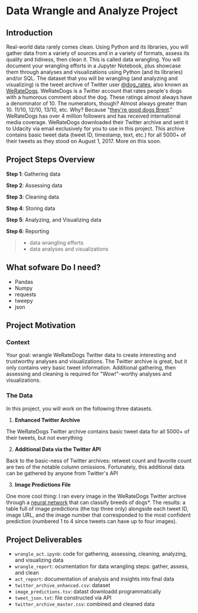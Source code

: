 # Data Wrangle and Analyze Project
## Introduction 
Real-world data rarely comes clean. Using Python and its libraries, you will gather data from a variety of sources and in a variety of formats, assess its quality and tidiness, then clean it. This is called data wrangling. You will document your wrangling efforts in a Jupyter Notebook, plus showcase them through analyses and visualizations using Python (and its libraries) and/or SQL.
The dataset that you will be wrangling (and analyzing and visualizing) is the tweet archive of Twitter user [@dog_rates](https://twitter.com/dog_rates), also known as [WeRateDogs](https://en.wikipedia.org/wiki/WeRateDogs). WeRateDogs is a Twitter account that rates people's dogs with a humorous comment about the dog. These ratings almost always have a denominator of 10. The numerators, though? Almost always greater than 10. 11/10, 12/10, 13/10, etc. Why? Because "[they're good dogs Brent](https://knowyourmeme.com/memes/theyre-good-dogs-brent)." WeRateDogs has over 4 million followers and has received international media coverage.
WeRateDogs downloaded their Twitter archive and sent it to Udacity via email exclusively for you to use in this project. This archive contains basic tweet data (tweet ID, timestamp, text, etc.) for all 5000+ of their tweets as they stood on August 1, 2017. More on this soon.
## Project Steps Overview
**Step 1**: Gathering data 

**Step 2**: Assessing data 

**Step 3**: Cleaning data 

**Step 4**: Storing data 

**Step 5**: Analyzing, and Visualizing data 

**Step 6**: Reporting 
> * data wrangling efforts
> * data analyses and visualizations
## What sofware Do I need?
* Pandas 
* Numpy 
* requests 
* tweepy
* json
## Project Motivation 
### Context
Your goal: wrangle WeRateDogs Twitter data to create interesting and trustworthy analyses and visualizations. The Twitter archive is great, but it only contains very basic tweet information. Additional gathering, then assessing and cleaning is required for "Wow!"-worthy analyses and visualizations.
### The Data
In this project, you will work on the following three datasets.
1. **Enhanced Twitter Archive**

The WeRateDogs Twitter archive contains basic tweet data for all 5000+ of their tweets, but not everything

2. **Additional Data via the Twitter API**

Back to the basic-ness of Twitter archives: retweet count and favorite count are two of the notable column omissions. Fortunately, this additional data can be gathered by anyone from Twitter's API

3. **Image Predictions File**

One more cool thing: I ran every image in the WeRateDogs Twitter archive through a [neural network](https://www.youtube.com/watch?v=2-Ol7ZB0MmU) that can classify breeds of dogs*. The results: a table full of image predictions (the top three only) alongside each tweet ID, image URL, and the image number that corresponded to the most confident prediction (numbered 1 to 4 since tweets can have up to four images).

## Project Deliverables
* `wrangle_act.ipynb`: code for gathering, assessing, cleaning, analyzing, and visualizing data
* `wrangle_report`: ocumentation for data wrangling steps: gather, assess, and clean
* `act_report`: documentation of analysis and insights into final data
* `twitter_archive_enhanced.csv`: dataset 
* `image_predictions.tsv`: datast downloadd programmatically 
* `tweet_json.txt`: file constructed via API
* `twitter_archive_master.csv`: combined and cleaned data
